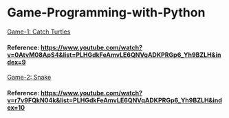 # Game-Programming-with-Python

<a href="https://github.com/emineksknc/Game-Programming-with-Python/tree/master/catch_turtles" target="_blank">Game-1: Catch Turtles</a>

#### Reference: https://www.youtube.com/watch?v=0AtvM08ApS4&list=PLHGdkFeAmvLE6QNVqADKPRGp6_Yh9BZLH&index=9


<a href="https://github.com/emineksknc/Game-Programming-with-Python/tree/master/snake" target="_blank">Game-2: Snake</a>

#### Reference: https://www.youtube.com/watch?v=r7v9FQkN04k&list=PLHGdkFeAmvLE6QNVqADKPRGp6_Yh9BZLH&index=10